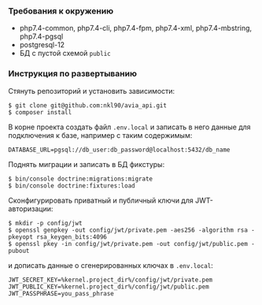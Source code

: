 ### Требования к окружению
* php7.4-common, php7.4-cli, php7.4-fpm, php7.4-xml, php7.4-mbstring, php7.4-pgsql
* postgresql-12
* БД с пустой схемой `public`

### Инструкция по развертыванию

Стянуть репозиторий и установить зависимости:

```
$ git clone git@github.com:nkl90/avia_api.git
$ composer install
```
В корне проекта создать файл `.env.local` и записать в него данные для подключения к базе, например с таким содержимым:

```
DATABASE_URL=pgsql://db_user:db_password@localhost:5432/db_name
```

Поднять миграции и записать в БД фикстуры:

```
$ bin/console doctrine:migrations:migrate
$ bin/console doctrine:fixtures:load
```

Сконфигурировать приватный и публичный ключи для JWT-авторизации:

```
$ mkdir -p config/jwt
$ openssl genpkey -out config/jwt/private.pem -aes256 -algorithm rsa -pkeyopt rsa_keygen_bits:4096
$ openssl pkey -in config/jwt/private.pem -out config/jwt/public.pem -pubout
```
и дописать данные о сгенерированных ключах в `.env.local`:

```
JWT_SECRET_KEY=%kernel.project_dir%/config/jwt/private.pem
JWT_PUBLIC_KEY=%kernel.project_dir%/config/jwt/public.pem
JWT_PASSPHRASE=you_pass_phrase
```